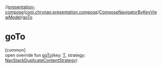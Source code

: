 //[presentation-compose](../../../index.md)/[com.chrynan.presentation.compose](../index.md)/[ComposeNavigatorByKeyViewModel](index.md)/[goTo](go-to.md)

# goTo

[common]\
open override fun [goTo](go-to.md)(key: [T](index.md), strategy: [NavStackDuplicateContentStrategy](../-nav-stack-duplicate-content-strategy/index.md))
